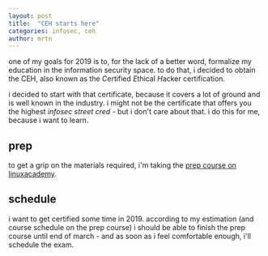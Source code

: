 ```yaml
---
layout: post
title:  "CEH starts here"
categories: infosec, ceh
author: mrtn
---
```


one of my goals for 2019 is to, for the lack of a better word, formalize my education in the information security space. to do that, i decided to obtain the CEH, also known as the *C*ertified *E*thical *H*acker certification. 

i decided to start with that certificate, because it covers a lot of ground and is well known in the industry. i might not be the certificate that offers you the highest _infosec street cred_ - but i don't care about that. i do this for me, because i want to learn. 

## prep

to get a grip on the materials required, i'm taking the [prep course on linuxacademy](https://linuxacademy.com/cp/modules/view/id/239). 

## schedule 

i want to get certified some time in 2019. according to my estimation (and course schedule on the prep course) i should be able to finish the prep course until end of march - and as soon as i feel comfortable enough, i'll schedule the exam. 

